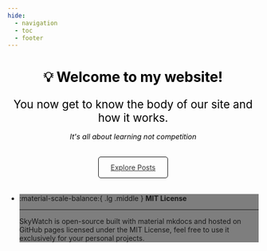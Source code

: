 ```yaml
---
hide:
  - navigation
  - toc
  - footer
---
```


<style>
body {
    background: url('assets/blue-sky.jpg') no-repeat center center fixed;
    background-size: cover;
    
}

header,
.md-tabs {
    background-color: hsla(0, 0%, 80%) !important;
    color: black
}

.md-header__source {
    display: none;
}

.hero {
    margin-bottom: 2rem;
    border-radius: 8px;
    color: black;
    text-align: center;
}

.hero h1 {
    text-align: center;
    color: black;
}

.hero p {
    color: black;
    font-size: 1.4rem;
    text-align: center;
    margin-bottom: 1rem;
}

.hero p.home-quote {
    font-size: 0.9rem;
    margin-bottom: 2rem;
    color: black;
}

.hero .button {
    display: inline-block;
    padding: 0.75rem 1.5rem;
    border-radius: 5px;
    border: 1px solid black;
    transition: background-color 0.3s, color 0.3s;
    color:#333
}

.hero .button:hover {
    background-color: gray;
    color: black !important;
    transition: background-color 0.3s, color 0.3s;
}

.home-grid {
    grid-gap: 2.4rem !important;
}

.home-grid li {
    background: rgba(0, 0, 0, 0.5);
}
</style>

<div class="hero">
    <h1>💡 Welcome to my website!</h1>
    <p> You now get to know the body of our site and how it works.</p>
    <p class="home-quote">
        <i class="fa-solid fa-quote-left"></i> <i>It's all about learning not competition</i> <i class="fa-solid fa-quote-right"></i>
    </p>
    <a href="/mysite/coding/python" class="button primary">Explore Posts</a>
</div>

<div class="grid cards home-grid" markdown>

-   :material-scale-balance:{ .lg .middle } __MIT License__

    ---

    SkyWatch is open-source built with material mkdocs and hosted on GitHub pages licensed under the MIT License, feel free to use it exclusively for your personal projects.

</div>
